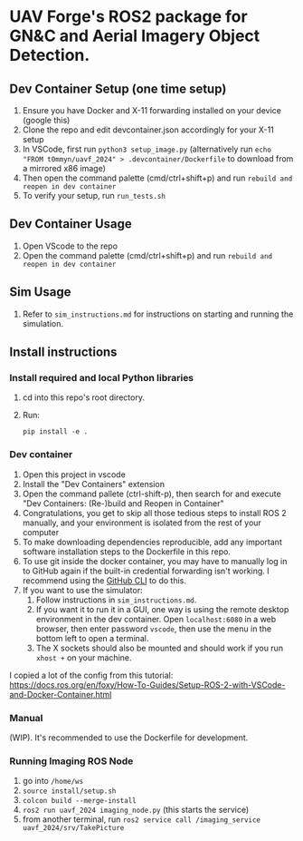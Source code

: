 # UAV Forge's ROS2 package for GN&C and Aerial Imagery Object Detection.

## Dev Container Setup (one time setup)
1. Ensure you have Docker and X-11 forwarding installed on your device (google this)
2. Clone the repo and edit devcontainer.json accordingly for your X-11 setup
3. In VSCode, first run `python3 setup_image.py` (alternatively run `echo "FROM t0mmyn/uavf_2024" > .devcontainer/Dockerfile` to download from a mirrored x86 image)
4. Then open the command palette (cmd/ctrl+shift+p) and run `rebuild and reopen in dev container`
5. To verify your setup, run `run_tests.sh`

## Dev Container Usage
1. Open VScode to the repo
2. Open the command palette (cmd/ctrl+shift+p) and run `rebuild and reopen in dev container`

## Sim Usage

1. Refer to `sim_instructions.md` for instructions on starting and running the simulation.


## Install instructions

### Install required and local Python libraries

1. cd into this repo's root directory.

2. Run:
	```
	pip install -e .
	```


### Dev container

1. Open this project in vscode
2. Install the "Dev Containers" extension
3. Open the command pallete (ctrl-shift-p), then search for and execute "Dev Containers: (Re-)build and Reopen in Container"
4. Congratulations, you get to skip all those tedious steps to install ROS 2 manually, and your environment is isolated from the rest of your computer
5. To make downloading dependencies reproducible, add any important software installation steps to the Dockerfile in this repo.
6. To use git inside the docker container, you may have to manually log in to GitHub again if the built-in credential forwarding isn't working. I recommend using the [GitHub CLI](https://cli.github.com/) to do this.
7. If you want to use the simulator:
	1. Follow instructions in `sim_instructions.md`.
	2. If you want it to run it in a GUI, one way is using the remote desktop environment in the dev container. Open `localhost:6080` in a web browser, then enter password `vscode`, then use the menu in the bottom left to open a terminal.
	3. The X sockets should also be mounted and should work if you run `xhost +` on your machine.


I copied a lot of the config from this tutorial: https://docs.ros.org/en/foxy/How-To-Guides/Setup-ROS-2-with-VSCode-and-Docker-Container.html


### Manual

(WIP). It's recommended to use the Dockerfile for development.

### Running Imaging ROS Node
1. go into `/home/ws`
2. `source install/setup.sh`
3. `colcon build --merge-install`
4. `ros2 run uavf_2024 imaging_node.py` (this starts the service)
5. from another terminal, run `ros2 service call /imaging_service uavf_2024/srv/TakePicture`